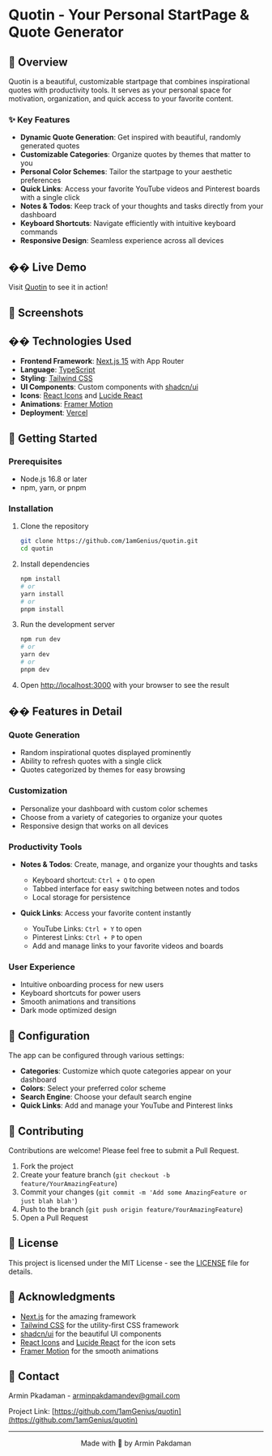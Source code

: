 # Quotin - Your Personal StartPage & Quote Generator


## 🌟 Overview

Quotin is a beautiful, customizable startpage that combines inspirational quotes with productivity tools. It serves as your personal space for motivation, organization, and quick access to your favorite content.

### ✨ Key Features

- **Dynamic Quote Generation**: Get inspired with beautiful, randomly generated quotes
- **Customizable Categories**: Organize quotes by themes that matter to you
- **Personal Color Schemes**: Tailor the startpage to your aesthetic preferences
- **Quick Links**: Access your favorite YouTube videos and Pinterest boards with a single click
- **Notes & Todos**: Keep track of your thoughts and tasks directly from your dashboard
- **Keyboard Shortcuts**: Navigate efficiently with intuitive keyboard commands
- **Responsive Design**: Seamless experience across all devices

## �� Live Demo

Visit [Quotin](https://start-quotin.vercel.app) to see it in action!

## 📸 Screenshots

## ��️ Technologies Used

- **Frontend Framework**: [Next.js 15](https://nextjs.org) with App Router
- **Language**: [TypeScript](https://www.typescriptlang.org)
- **Styling**: [Tailwind CSS](https://tailwindcss.com)
- **UI Components**: Custom components with [shadcn/ui](https://ui.shadcn.com)
- **Icons**: [React Icons](https://react-icons.github.io/react-icons) and [Lucide React](https://lucide.dev)
- **Animations**: [Framer Motion](https://www.framer.com/motion)
- **Deployment**: [Vercel](https://vercel.com)

## 🚀 Getting Started

### Prerequisites

- Node.js 16.8 or later
- npm, yarn, or pnpm

### Installation

1. Clone the repository
   ```bash
   git clone https://github.com/1amGenius/quotin.git
   cd quotin
   ```

2. Install dependencies
   ```bash
   npm install
   # or
   yarn install
   # or
   pnpm install
   ```

3. Run the development server
   ```bash
   npm run dev
   # or
   yarn dev
   # or
   pnpm dev
   ```

4. Open [http://localhost:3000](http://localhost:3000) with your browser to see the result

## �� Features in Detail

### Quote Generation
- Random inspirational quotes displayed prominently
- Ability to refresh quotes with a single click
- Quotes categorized by themes for easy browsing

### Customization
- Personalize your dashboard with custom color schemes
- Choose from a variety of categories to organize your quotes
- Responsive design that works on all devices

### Productivity Tools
- **Notes & Todos**: Create, manage, and organize your thoughts and tasks
  - Keyboard shortcut: `Ctrl + Q` to open
  - Tabbed interface for easy switching between notes and todos
  - Local storage for persistence

- **Quick Links**: Access your favorite content instantly
  - YouTube Links: `Ctrl + Y` to open
  - Pinterest Links: `Ctrl + P` to open
  - Add and manage links to your favorite videos and boards

### User Experience
- Intuitive onboarding process for new users
- Keyboard shortcuts for power users
- Smooth animations and transitions
- Dark mode optimized design

## 🔧 Configuration

The app can be configured through various settings:

- **Categories**: Customize which quote categories appear on your dashboard
- **Colors**: Select your preferred color scheme
- **Search Engine**: Choose your default search engine
- **Quick Links**: Add and manage your YouTube and Pinterest links

## 🤝 Contributing

Contributions are welcome! Please feel free to submit a Pull Request.

1. Fork the project
2. Create your feature branch (`git checkout -b feature/YourAmazingFeature`)
3. Commit your changes (`git commit -m 'Add some AmazingFeature or just blah blah'`)
4. Push to the branch (`git push origin feature/YourAmazingFeature`)
5. Open a Pull Request

## 📝 License

This project is licensed under the MIT License - see the [LICENSE](LICENSE) file for details.

## 🙏 Acknowledgments

- [Next.js](https://nextjs.org) for the amazing framework
- [Tailwind CSS](https://tailwindcss.com) for the utility-first CSS framework
- [shadcn/ui](https://ui.shadcn.com) for the beautiful UI components
- [React Icons](https://react-icons.github.io/react-icons) and [Lucide React](https://lucide.dev) for the icon sets
- [Framer Motion](https://www.framer.com/motion) for the smooth animations

## 📧 Contact

Armin Pkadaman - arminpakdamandev@gmail.com

Project Link: [https://github.com/1amGenius/quotin](https://github.com/1amGenius/quotin)

---

<p align="center">Made with 🖤 by Armin Pakdaman</p>
